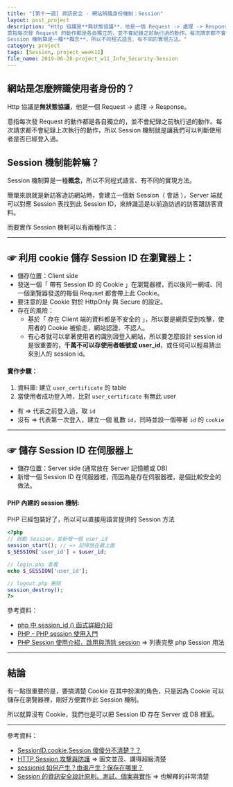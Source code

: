 ```yaml
---
title: "[第十一週] 資訊安全 - 網站辨識身份機制：Session"
layout: post_project
description: "Http 協議是**無狀態協議**，他是一個 Request -> 處理 -> Response。
意指每次發 Request 的動作都是各自獨立的，並不會紀錄之前執行過的動作。每次請求都不會紀錄上次執行的動作，所以 Session 機制就是讓我們可以判斷使用者是否已經登入過。
Session 機制算是一種**概念**，所以不同程式語言、有不同的實現方法。"
category: project
tags: [Session, project_week11]
file_name: 2019-06-28-project_w11_Info_Security-Session
---
```


## 網站是怎麼辨識使用者身份的？

Http 協議是**無狀態協議**，他是一個 Request -> 處理 -> Response。

意指每次發 Request 的動作都是各自獨立的，並不會紀錄之前執行過的動作。每次請求都不會紀錄上次執行的動作，所以 Session 機制就是讓我們可以判斷使用者是否已經登入過。

## Session 機制能幹嘛？

Session 機制算是一種**概念**，所以不同程式語言、有不同的實現方法。

簡單來說就是新訪客造訪網站時，會建立一個新 Session（ 會話 ），Server 端就可以對應 Session 表找到此 Session ID，來辨識這是以前造訪過的訪客跟訪客資料。

而要實作 Session 機制可以有兩種作法：

---

## ☞ 利用 cookie 儲存 Session ID 在瀏覽器上：
- 儲存位置：Client side	 
- 發送一個「 帶有 Session ID 的 Cookie 」在瀏覽器裡，而以後同一網域、同一個瀏覽器發送的每個 Requset 都會帶上此 Cookie。
- 要注意的是 Cookie 對於 HttpOnly 與 Secure 的設定。
- 存在的風險：
  - 基於「 存在 Client 端的資料都是不安全的 」，所以要是網頁受到攻擊，使用者的 Cookie 被偷走，網站認證、不認人。
  - 有心者就可以拿著使用者的識別證登入網站，所以要怎麼設計 session id 是很重要的，**千萬不可以存使用者帳號或 user_id**，或任何可以輕易猜出來別人的 session id。

#### 實作步驟：

1. 資料庫: 建立 `user_certificate` 的 table
2. 當使用者成功登入時，比對 `user_certificate` 有無此 user
  - 有 => 代表之前登入過，取 `id`
  - 沒有 => 代表第一次登入，建立一個 亂數 `id`，同時並設一個帶著 `id` 的 `cookie`

---

## ☞ 儲存 Session ID 在伺服器上
- 儲存位置：Server side (通常放在 Server 記憶體或 DB)
- 新增一個 Session ID 在伺服器裡，而因為是存在伺服器裡，是個比較安全的做法。


#### PHP 內建的 session 機制:

PHP 已經包裝好了，所以可以直接用語言提供的 Session 方法

```php
<?php
// 啟動 Session，並新增一個 user_id
session_start(); // => 記得放在最上面
$_SESSION['user_id'] = $user_id;

// login.php 查看
echo $_SESSION['user_id'];

// logout.php 刪除
session_destroy();
?>
```

參考資料：
- [php 中 session_id () 函式詳細介紹](https://codertw.com/%E7%A8%8B%E5%BC%8F%E8%AA%9E%E8%A8%80/215642/)
- [PHP - PHP session 使用入門](https://blog.xuite.net/gotrans/life/13801477-PHP+-+PHP+session+%E4%BD%BF%E7%94%A8%E5%85%A5%E9%96%80)
- [PHP Session 使用介紹，啟用與清除 session](https://www.webtech.tw/info.php?tid=33) => 列表完整 php Session 用法

---

## 結論

有一點很重要的是，要搞清楚 Cookie 在其中扮演的角色，只是因為 Cookie 可以儲存在瀏覽器裡，剛好方便實作此 Session 機制。

所以就算沒有 Cookie，我們也是可以把 Session ID 存在 Server 或 DB 裡面。

---
參考資料：
- [SessionID.cookie,Session 傻傻分不清楚？？](https://dotblogs.com.tw/daniel/2017/04/08/110915)
- [HTTP Session 攻擊與防護](https://devco.re/blog/2014/06/03/http-session-protection/) => 圖文並茂、講得超級清楚
- [sessionid 如何产生？由谁产生？保存在哪里？](https://www.cnblogs.com/woshimrf/p/sessionId.html)
- [Session 的資訊安全設計原則、測試、個案與實作](https://www.qa-knowhow.com/?p=2737) => 也解釋的非常清楚